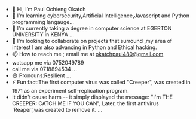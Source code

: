 - 👋 Hi, I’m Paul Ochieng Okatch
- 👀 I’m learning  cybersecurity,Artificial Intelligence,Javascript and Python programming langauge...
- 🌱 I’m currently taking a degree in computer science at EGERTON UNIVERSITY in KENYA ...
- 💞️ I’m looking to collaborate on projects that surround ,my area of interest I am also advancing in Python and Ethical hacking.
- 📫 How to reach me ; email me at  okatchpaul480@gmail.com
- watsapp me via 0752049789
- call me via 0718894534 ...
- 😄 Pronouns:Resilient ...
- ⚡ Fun fact:The first computer virus was called "Creeper", was created in 1971 as an experiment self-replication program.
- It didn't cause harm -- it simply displayed the message: "I'm THE CREEPER: CATCH ME IF YOU CAN", Later, the first antivirus 'Reaper',was created to remove it.  ...

<!---
PAUL-okatch480/PAUL-okatch480 is a ✨ special ✨ repository because its `README.md` (this file) appears on your GitHub profile.
You can click the Preview link to take a look at your changes.
--->
